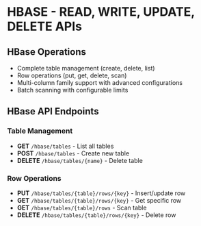 # HBASE - READ, WRITE, UPDATE, DELETE APIs

## HBase Operations

* Complete table management (create, delete, list)
* Row operations (put, get, delete, scan)
* Multi-column family support with advanced configurations
* Batch scanning with configurable limits

## HBase API Endpoints

### Table Management

* **GET** `/hbase/tables` - List all tables
* **POST** `/hbase/tables` - Create new table
* **DELETE** `/hbase/tables/{name}` - Delete table

### Row Operations

* **PUT** `/hbase/tables/{table}/rows/{key}` - Insert/update row
* **GET** `/hbase/tables/{table}/rows/{key}` - Get specific row
* **GET** `/hbase/tables/{table}/rows` - Scan table
* **DELETE** `/hbase/tables/{table}/rows/{key}` - Delete row
